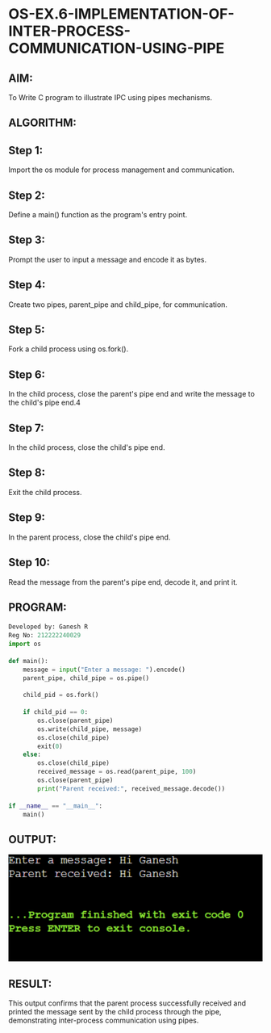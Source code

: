 # OS-EX.6-IMPLEMENTATION-OF-INTER-PROCESS-COMMUNICATION-USING-PIPE

## AIM:
To Write C program to illustrate IPC using pipes mechanisms.

## ALGORITHM:
## Step 1:

Import the os module for process management and communication.
## Step 2:

Define a main() function as the program's entry point.
## Step 3:

Prompt the user to input a message and encode it as bytes.
## Step 4:

Create two pipes, parent_pipe and child_pipe, for communication.
## Step 5:

Fork a child process using os.fork().
## Step 6:

In the child process, close the parent's pipe end and write the message to the child's pipe end.4
## Step 7:
In the child process, close the child's pipe end.

## Step 8:

Exit the child process.
## Step 9:

In the parent process, close the child's pipe end.
## Step 10:
Read the message from the parent's pipe end, decode it, and print it.

## PROGRAM:
```python
Developed by: Ganesh R
Reg No: 212222240029
import os

def main():
    message = input("Enter a message: ").encode()
    parent_pipe, child_pipe = os.pipe()

    child_pid = os.fork()

    if child_pid == 0:
        os.close(parent_pipe)
        os.write(child_pipe, message)
        os.close(child_pipe)
        exit(0)
    else:
        os.close(child_pipe)
        received_message = os.read(parent_pipe, 100)
        os.close(parent_pipe)
        print("Parent received:", received_message.decode())

if __name__ == "__main__":
    main()
```



## OUTPUT:
![output](./OS6.png)


## RESULT:
This output confirms that the parent process successfully received and printed the message sent by the child process through the pipe, demonstrating inter-process communication using pipes.
